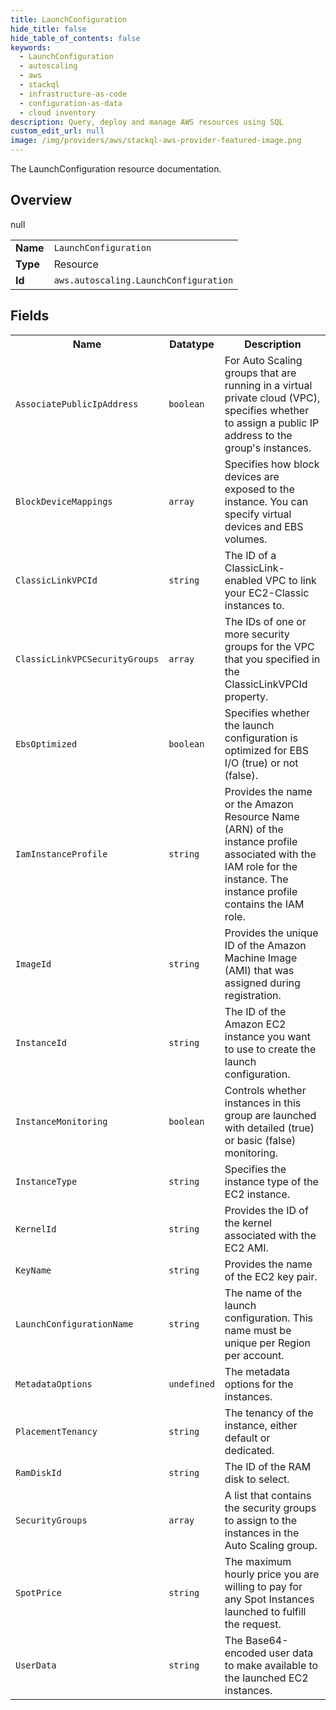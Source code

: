 ```yaml
---
title: LaunchConfiguration
hide_title: false
hide_table_of_contents: false
keywords:
  - LaunchConfiguration
  - autoscaling
  - aws
  - stackql
  - infrastructure-as-code
  - configuration-as-data
  - cloud inventory
description: Query, deploy and manage AWS resources using SQL
custom_edit_url: null
image: /img/providers/aws/stackql-aws-provider-featured-image.png
---
```

The LaunchConfiguration resource documentation.

## Overview
<table><tbody>
<tr><td><b>Name</b></td><td><code>LaunchConfiguration</code></td></tr>
<tr><td><b>Type</b></td><td>Resource</td></tr>
null
<tr><td><b>Id</b></td><td><code>aws.autoscaling.LaunchConfiguration</code></td></tr>
</tbody></table>

## Fields
<table><tbody>
<tr><th>Name</th><th>Datatype</th><th>Description</th></tr>
<tr><td><code>AssociatePublicIpAddress</code></td><td><code>boolean</code></td><td>For Auto Scaling groups that are running in a virtual private cloud (VPC), specifies whether to assign a public IP address to the group's instances.</td></tr><tr><td><code>BlockDeviceMappings</code></td><td><code>array</code></td><td>Specifies how block devices are exposed to the instance. You can specify virtual devices and EBS volumes.</td></tr><tr><td><code>ClassicLinkVPCId</code></td><td><code>string</code></td><td>The ID of a ClassicLink-enabled VPC to link your EC2-Classic instances to.</td></tr><tr><td><code>ClassicLinkVPCSecurityGroups</code></td><td><code>array</code></td><td>The IDs of one or more security groups for the VPC that you specified in the ClassicLinkVPCId property.</td></tr><tr><td><code>EbsOptimized</code></td><td><code>boolean</code></td><td>Specifies whether the launch configuration is optimized for EBS I/O (true) or not (false).</td></tr><tr><td><code>IamInstanceProfile</code></td><td><code>string</code></td><td>Provides the name or the Amazon Resource Name (ARN) of the instance profile associated with the IAM role for the instance. The instance profile contains the IAM role.</td></tr><tr><td><code>ImageId</code></td><td><code>string</code></td><td>Provides the unique ID of the Amazon Machine Image (AMI) that was assigned during registration.</td></tr><tr><td><code>InstanceId</code></td><td><code>string</code></td><td>The ID of the Amazon EC2 instance you want to use to create the launch configuration.</td></tr><tr><td><code>InstanceMonitoring</code></td><td><code>boolean</code></td><td>Controls whether instances in this group are launched with detailed (true) or basic (false) monitoring.</td></tr><tr><td><code>InstanceType</code></td><td><code>string</code></td><td>Specifies the instance type of the EC2 instance.</td></tr><tr><td><code>KernelId</code></td><td><code>string</code></td><td>Provides the ID of the kernel associated with the EC2 AMI.</td></tr><tr><td><code>KeyName</code></td><td><code>string</code></td><td>Provides the name of the EC2 key pair.</td></tr><tr><td><code>LaunchConfigurationName</code></td><td><code>string</code></td><td>The name of the launch configuration. This name must be unique per Region per account.</td></tr><tr><td><code>MetadataOptions</code></td><td><code>undefined</code></td><td>The metadata options for the instances.</td></tr><tr><td><code>PlacementTenancy</code></td><td><code>string</code></td><td>The tenancy of the instance, either default or dedicated.</td></tr><tr><td><code>RamDiskId</code></td><td><code>string</code></td><td>The ID of the RAM disk to select.</td></tr><tr><td><code>SecurityGroups</code></td><td><code>array</code></td><td>A list that contains the security groups to assign to the instances in the Auto Scaling group.</td></tr><tr><td><code>SpotPrice</code></td><td><code>string</code></td><td>The maximum hourly price you are willing to pay for any Spot Instances launched to fulfill the request.</td></tr><tr><td><code>UserData</code></td><td><code>string</code></td><td>The Base64-encoded user data to make available to the launched EC2 instances.</td></tr>
</tbody></table>